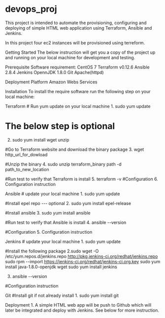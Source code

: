 # devops_proj
This project is intended to automate the provisioning, configuring and deploying of simple HTML web application using Terraform, Ansible and Jenkins. 

In this project four ec2 instances will be provisioned using terreform. 



Getting Started The below instruction will get you a copy of the project up and running on your local machine for development and testing.

Prerequisite Software requirement: CentOS 7 Terraform v0.12.6 Ansible 2.8.4 Jenkins OpennJDK 1.8.0 Git Apache(httpd)

Deployment Platform Amazon Webs Services

Installation To install the require software run the following step on your local machine:

Terraform # Run yum update on your local machine 1. sudo yum update

# The below step is optional
2. sudo yum install wget unzip 

#Go to Terraform website and download the binary package
3. wget http_url_for_dowload

#Unzip the binary
4. sudo unzip terraform_binary path -d path_to_new_location

#Run test to verify that Terraform is install
5. terraform -v
#Configuration 
6. Configuration instruction

Ansible # update your local machine 1. sudo yum update

#Install epel repo --- optional
2. sudo yum install epel-release

#Install ansible
3. sudo yum install ansible

#Run test to verify that Ansible is install
4. ansible --version

#Configuration 
5. Configuration instruction

Jenkins # update your local machine 1. sudo yum update

#Install the following package
2.sudo wget -O /etc/yum.repos.d/jenkins.repo http://pkg.jenkins-ci.org/redhat/jenkins.repo
  sudo rpm --import https://jenkins-ci.org/redhat/jenkins-ci.org.key
  sudo yum install java-1.8.0-openjdk wget
  sudo yum install jenkins

3. ansible --version

#Configuration instruction

Git #Install git if not already install 1. sudo yum install git

Deployment 1. A simple HTML web app will be push to Github which will later be integrated and deploy with Jenkins. See below for more instruction.
